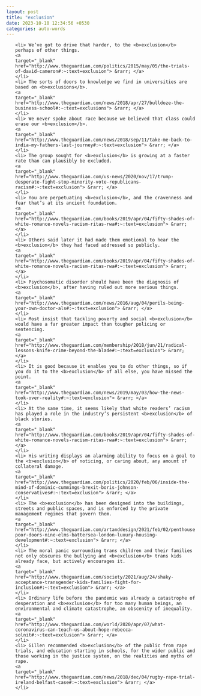 ```yaml
---
layout: post
title: "exclusion"
date: 2023-10-10 12:34:56 +0530
categories: auto-words
---
```

<ol>

    <li> We’ve got to drive that harder, to the <b>exclusion</b> perhaps of other things.
    <a 
    target="_blank" 
    href="http://www.theguardian.com/politics/2015/may/05/the-trials-of-david-cameron#:~:text=exclusion"> &rarr; </a>
    </li>
    <li> The sorts of doors to knowledge we find in universities are based on <b>exclusions</b>.
    <a 
    target="_blank" 
    href="http://www.theguardian.com/news/2018/apr/27/bulldoze-the-business-school#:~:text=exclusions"> &rarr; </a>
    </li>
    <li> We never spoke about race because we believed that class could erase our <b>exclusion</b>.
    <a 
    target="_blank" 
    href="http://www.theguardian.com/news/2018/sep/11/take-me-back-to-india-my-fathers-last-journey#:~:text=exclusion"> &rarr; </a>
    </li>
    <li> The group sought for <b>exclusion</b> is growing at a faster rate than can plausibly be excluded.
    <a 
    target="_blank" 
    href="http://www.theguardian.com/us-news/2020/nov/17/trump-desperate-fight-stop-minority-vote-republicans-racism#:~:text=exclusion"> &rarr; </a>
    </li>
    <li> You are perpetuating <b>exclusion</b>, and the cravenness and fear that’s at its ancient foundation.
    <a 
    target="_blank" 
    href="http://www.theguardian.com/books/2019/apr/04/fifty-shades-of-white-romance-novels-racism-ritas-rwa#:~:text=exclusion"> &rarr; </a>
    </li>
    <li> Others said later it had made them emotional to hear the <b>exclusion</b> they had faced addressed so publicly.
    <a 
    target="_blank" 
    href="http://www.theguardian.com/books/2019/apr/04/fifty-shades-of-white-romance-novels-racism-ritas-rwa#:~:text=exclusion"> &rarr; </a>
    </li>
    <li> Psychosomatic disorder should have been the diagnosis of <b>exclusion</b>, after having ruled out more serious things.
    <a 
    target="_blank" 
    href="http://www.theguardian.com/news/2016/aug/04/perils-being-your-own-doctor-als#:~:text=exclusion"> &rarr; </a>
    </li>
    <li> Most insist that tackling poverty and social <b>exclusion</b> would have a far greater impact than tougher policing or sentencing.
    <a 
    target="_blank" 
    href="http://www.theguardian.com/membership/2018/jun/21/radical-lessons-knife-crime-beyond-the-blade#:~:text=exclusion"> &rarr; </a>
    </li>
    <li> It is good because it enables you to do other things, so if you do it to the <b>exclusion</b> of all else, you have missed the point.
    <a 
    target="_blank" 
    href="http://www.theguardian.com/news/2019/may/03/how-the-news-took-over-reality#:~:text=exclusion"> &rarr; </a>
    </li>
    <li> At the same time, it seems likely that white readers’ racism has played a role in the industry’s persistent <b>exclusion</b> of black stories.
    <a 
    target="_blank" 
    href="http://www.theguardian.com/books/2019/apr/04/fifty-shades-of-white-romance-novels-racism-ritas-rwa#:~:text=exclusion"> &rarr; </a>
    </li>
    <li> His writing displays an alarming ability to focus on a goal to the <b>exclusion</b> of noticing, or caring about, any amount of collateral damage.
    <a 
    target="_blank" 
    href="http://www.theguardian.com/politics/2020/feb/06/inside-the-mind-of-dominic-cummings-brexit-boris-johnson-conservatives#:~:text=exclusion"> &rarr; </a>
    </li>
    <li> The <b>exclusion</b> has been designed into the buildings, streets and public spaces, and is enforced by the private management regimes that govern them.
    <a 
    target="_blank" 
    href="http://www.theguardian.com/artanddesign/2021/feb/02/penthouses-poor-doors-nine-elms-battersea-london-luxury-housing-development#:~:text=exclusion"> &rarr; </a>
    </li>
    <li> The moral panic surrounding trans children and their families not only obscures the bullying and <b>exclusion</b> trans kids already face, but actively encourages it.
    <a 
    target="_blank" 
    href="http://www.theguardian.com/society/2021/aug/24/shaky-acceptance-transgender-kids-families-fight-for-inclusion#:~:text=exclusion"> &rarr; </a>
    </li>
    <li> Ordinary life before the pandemic was already a catastrophe of desperation and <b>exclusion</b> for too many human beings, an environmental and climate catastrophe, an obscenity of inequality.
    <a 
    target="_blank" 
    href="http://www.theguardian.com/world/2020/apr/07/what-coronavirus-can-teach-us-about-hope-rebecca-solnit#:~:text=exclusion"> &rarr; </a>
    </li>
    <li> Gillen recommended <b>exclusion</b> of the public from rape trials, and education starting in schools, for the wider public and those working in the justice system, on the realities and myths of rape.
    <a 
    target="_blank" 
    href="http://www.theguardian.com/news/2018/dec/04/rugby-rape-trial-ireland-belfast-case#:~:text=exclusion"> &rarr; </a>
    </li>